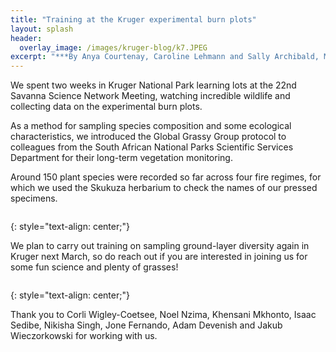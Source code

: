 ```yaml
---
title: "Training at the Kruger experimental burn plots"
layout: splash
header:
  overlay_image: /images/kruger-blog/k7.JPEG
excerpt: "***By Anya Courtenay, Caroline Lehmann and Sally Archibald, March 2025***"
---
```


We spent two weeks in Kruger National Park learning lots at the 22nd Savanna Science Network Meeting, watching incredible wildlife and collecting data on the experimental burn plots.

As a method for sampling species composition and some ecological characteristics, we introduced the Global Grassy Group protocol to colleagues from the South African National Parks Scientific Services Department for their long-term vegetation monitoring.  

Around 150 plant species were recorded so far across four fire regimes, for which we used the Skukuza herbarium to check the names of our pressed specimens.

<figure style="width: 1000px" class="align-centre">
  <img src="{{ site.url }}{{ site.baseurl }}/images/kruger-blog/Blog images/1.png" alt="">
</figure>
{: style="text-align: center;"}

We plan to carry out training on sampling ground-layer diversity again in Kruger next March, so do reach out if you are interested in joining us for some fun science and plenty of grasses!

<figure style="width: 1000px" class="align-centre">
  <img src="{{ site.url }}{{ site.baseurl }}/images/kruger-blog/Blog images/2.png" alt="">
</figure>
{: style="text-align: center;"}

Thank you to Corli Wigley-Coetsee, Noel Nzima, Khensani Mkhonto, Isaac Sedibe, Nikisha Singh, Jone Fernando, Adam Devenish and Jakub Wieczorkowski for working with us. 


